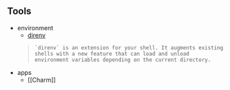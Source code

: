 
## Tools

- environment
    - [direnv](https://direnv.net/)
  >     `direnv` is an extension for your shell. It augments existing shells with a new feature that can load and unload environment variables depending on the current directory.
- apps
    - [[Charm]]